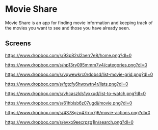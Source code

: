 Movie Share
======================

Movie Share is an app for finding movie information and keeping track of the movies you want to see and those you have already seen.

## Screens

https://www.dropbox.com/s/93p82sl2aerr7e8/home.png?dl=0

https://www.dropbox.com/s/np13ry095mmm7v4/categories.png?dl=0

https://www.dropbox.com/s/vqwewkrc0rdobsd/list-movie-grid.png?dl=0

https://www.dropbox.com/s/fgtcfy6hwxwtn4r/lists.png?dl=0

https://www.dropbox.com/s/vhcaszlds1yxxud/list-to-watch.png?dl=0

https://www.dropbox.com/s/61hblsb6z07ugdj/movie.png?dl=0

https://www.dropbox.com/s/4378gzq47rno7j6/movie-actions.png?dl=0

https://www.dropbox.com/s/evxo9eecrpzg1ln/search.png?dl=0 

